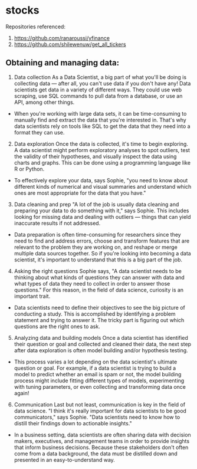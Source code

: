 # stocks

Repositories referenced:
1. https://github.com/ranaroussi/yfinance
2. https://github.com/shilewenuw/get_all_tickers

## Obtaining and managing data:

1. Data collection
As a Data Scientist, a big part of what you'll be doing is collecting data — after all, you can't use data if you don't have any! Data scientists get data in a variety of different ways. They could use web scraping, use SQL commands to pull data from a database, or use an API, among other things.

  * When you're working with large data sets, it can be time-consuming to manually find and extract the data that you're interested in. That's why data scientists rely on tools like SQL to get the data that they need into a format they can use.

2. Data exploration
Once the data is collected, it's time to begin exploring. A data scientist might perform exploratory analyses to spot outliers, test the validity of their hypotheses, and visually inspect the data using charts and graphs. This can be done using a programming language like R or Python.

  * To effectively explore your data, says Sophie, "you need to know about different kinds of numerical and visual summaries and understand which ones are most appropriate for the data that you have."

3. Data cleaning and prep
"A lot of the job is usually data cleaning and preparing your data to do something with it," says Sophie. This includes looking for missing data and dealing with outliers — things that can yield inaccurate results if not addressed.

  * Data preparation is often time-consuming for researchers since they need to find and address  errors, choose and transform features that are relevant to the problem they are working on, and reshape or merge multiple data sources together. So if you're looking into becoming a data scientist, it's important to understand that this is a big part of the job.

4. Asking the right questions
Sophie says, "A data scientist needs to be thinking about what kinds of questions they can answer with data and what types of data they need to collect in order to answer those questions." For this reason, in the field of data science, curiosity is an important trait.

  * Data scientists need to define their objectives to see the big picture of conducting a study. This is accomplished by identifying a problem statement and trying to answer it. The tricky part is figuring out which questions are the right ones to ask.

5. Analyzing data and building models
Once a data scientist has identified their question or goal and collected and cleaned their data, the next step after data exploration is often model building and/or hypothesis testing.

  * This process varies a lot depending on the data scientist's ultimate question or goal. For example, if a data scientist is trying to build a model to predict whether an email is spam or not, the model building process might include fitting different types of models, experimenting with tuning parameters, or even collecting and transforming data once again!

6. Communication
Last but not least, communication is key in the field of data science. "I think it's really important for data scientists to be good communicators," says Sophie. "Data scientists need to know how to distill their findings down to actionable insights."

  * In a business setting, data scientists are often sharing data with decision makers, executives, and management teams in order to provide insights that inform business decisions. Because these stakeholders don't often come from a data background, the data must be distilled down and presented in an easy-to-understand way.
